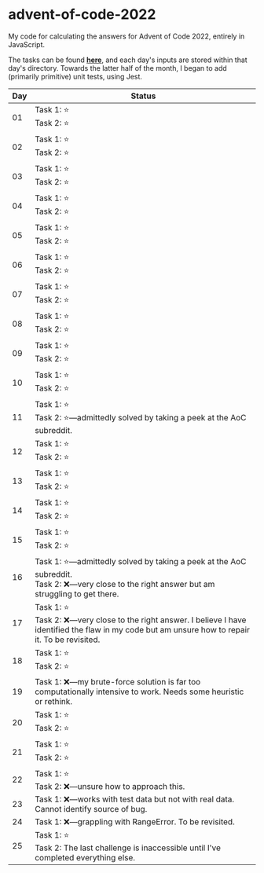 # advent-of-code-2022

My code for calculating the answers for Advent of Code 2022, entirely in JavaScript.

The tasks can be found **[here](https://adventofcode.com/2022)**, and each day's inputs are stored within that day's directory. Towards the latter half of the month, I began to add (primarily primitive) unit tests, using Jest.

| Day | Status |
|-|-|
|01|Task 1:&nbsp;⭐<br>Task 2:&nbsp;⭐|
|02|Task 1:&nbsp;⭐<br>Task 2:&nbsp;⭐|
|03|Task 1:&nbsp;⭐<br>Task 2:&nbsp;⭐|
|04|Task 1:&nbsp;⭐<br>Task 2:&nbsp;⭐|
|05|Task 1:&nbsp;⭐<br>Task 2:&nbsp;⭐|
|06|Task 1:&nbsp;⭐<br>Task 2:&nbsp;⭐|
|07|Task 1:&nbsp;⭐<br>Task 2:&nbsp;⭐|
|08|Task 1:&nbsp;⭐<br>Task 2:&nbsp;⭐|
|09|Task 1:&nbsp;⭐<br>Task 2:&nbsp;⭐|
|10|Task 1:&nbsp;⭐<br>Task 2:&nbsp;⭐|
|11|Task 1:&nbsp;⭐<br>Task 2:&nbsp;⭐&mdash;admittedly solved by taking a peek at the AoC subreddit.|
|12|Task 1:&nbsp;⭐<br>Task 2:&nbsp;⭐|
|13|Task 1:&nbsp;⭐<br>Task 2:&nbsp;⭐|
|14|Task 1:&nbsp;⭐<br>Task 2:&nbsp;⭐|
|15|Task 1:&nbsp;⭐<br>Task 2:&nbsp;⭐|
|16|Task 1:&nbsp;⭐&mdash;admittedly solved by taking a peek at the AoC subreddit.<br>Task 2:&nbsp;❌&mdash;very close to the right answer but am struggling to get there.|
|17|Task 1:&nbsp;⭐<br>Task 2:&nbsp;❌&mdash;very close to the right answer. I believe I have identified the flaw in my code but am unsure how to repair it. To be revisited.|
|18|Task 1:&nbsp;⭐<br>Task 2:&nbsp;⭐|
|19|Task 1:&nbsp;❌&mdash;my brute-force solution is far too computationally intensive to work. Needs some heuristic or rethink.|
|20|Task 1:&nbsp;⭐<br>Task 2:&nbsp;⭐|
|21|Task 1:&nbsp;⭐<br>Task 2:&nbsp;⭐|
|22|Task 1:&nbsp;⭐<br>Task 2:&nbsp;❌&mdash;unsure how to approach this.|
|23|Task 1:&nbsp;❌&mdash;works with test data but not with real data. Cannot identify source of bug.|
|24|Task 1:&nbsp;❌&mdash;grappling with RangeError. To be revisited.|
|25|Task 1:&nbsp;⭐<br>Task 2:&nbsp;The last challenge is inaccessible until I've completed everything else.|
